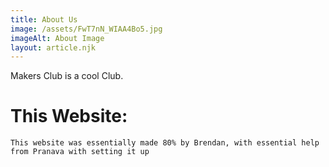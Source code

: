```yaml
---
title: About Us
image: /assets/FwT7nN_WIAA4Bo5.jpg
imageAlt: About Image
layout: article.njk
---
```

Makers Club is a cool Club.

# This Website:

```
This website was essentially made 80% by Brendan, with essential help from Pranava with setting it up
```